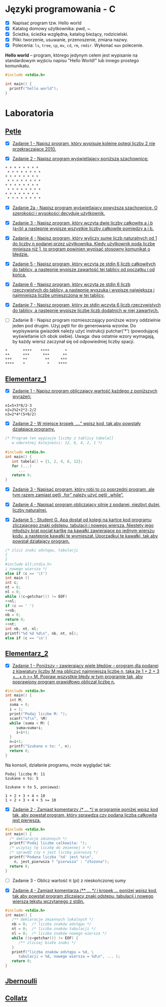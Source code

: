 # Języki programowania - C

* [x] Napisać program tzw. Hello world
* [x] Katalog domowy użytkownika: pwd, ~. 
* [x] Ścieżka, ścieżka względna, katalog bieżący, rodzicielski.
* [x] Pliki: tworzenie, usuwanie, przenoszenie, zmiana nazwy. 
* [x] Polecenia: `ls`, `tree`, `cp`, `mv`, `cd`, `rm`, `rmdir`. Wykonać `man` polecenie. 

**Hello world** – program, którego jedynym celem jest wypisanie na standardowym wyjściu napisu "Hello World!" lub innego prostego komunikatu.

```c
#include <stdio.h>

int main() {
  printf("hello world");
}
```
# Laboratoria
## [Pętle](https://github.com/Dunkenblat/Project/tree/master/petle)
* [x] [Zadanie 1 - Napisz program, który wypisuje kolejne potęgi liczby 2 nie przekraczające 2010.](https://github.com/Dunkenblat/Project/blob/master/petle/1.c)

* [x] [Zadanie 2 -  Napisz program wyświetlający poniższą szachownicę:](https://github.com/Dunkenblat/Project/blob/master/petle/2.c)
```
* * * * * * * *
 * * * * * * * *
* * * * * * * *
 * * * * * * * *
* * * * * * * *
 * * * * * * * *
* * * * * * * *
 * * * * * * * *
 ```

* [x] [Zadanie 2a -  Napisz program wyświetlający powyższą szachownicę. O szerokości i wysokości decyduje użytkownik.](https://github.com/Dunkenblat/Project/blob/master/petle/2a.c)

* [x] [Zadanie 3 - Napisz program, który wczyta dwie liczby całkowite a i b (a<b) a następnie wypisze wszystkie liczby całkowite pomiędzy a i b.](https://github.com/Dunkenblat/Project/blob/master/petle/3.c)

* [x] [Zadanie 4 - Napisz program, który wyliczy sumę liczb naturalnych od 1 do liczby n podanej przez użytkownika. Kiedy użytkownik poda liczbę mniejszą niż 1, to program powinien wypisać stosowny komunikat o błędzie.](https://github.com/Dunkenblat/Project/blob/master/petle/4.c)

* [x] [Zadanie 5 - Napisz program, który wczyta ze stdin 6 liczb całkowitych do tablicy, a następnie wypisze zawartość tej tablicy od początku i od końca.](https://github.com/Dunkenblat/Project/blob/master/petle/5.c)

* [x] [Zadanie 6 - Napisz program, który wczyta ze stdin 6 liczb rzeczywistych do tablicy, a następnie wyszuka i wypisze największą i najmniejszą liczbę umieszczoną w tej tablicy.](https://github.com/Dunkenblat/Project/blob/master/petle/6.c)

* [x] [Zadanie 7 - Napisz program, który ze stdin wczyta 6 liczb rzeczywistych do tablicy, a następnie wypisze liczbę liczb dodatnich w niej zawartych.](https://github.com/Dunkenblat/Project/blob/master/petle/7.c)

* [ ] Zadanie 8 - Napisz program rozmieszczający poniższe wzory oddzielnie jeden pod drugim. Użyj pętli for do generowania wzorów. Do wypisywania gwiazdek należy użyć instrukcji putchar('*') (powodującej wyświetlanie ich obok siebie). Uwaga: dwa ostatnie wzory wymagają, by każdy wiersz zaczynał się od odpowiedniej liczby spacji.
``` 
*       ****    ****       *
**      ***      ***      **
***     **        **     ***
****    *          *    ****
```

## [Elementarz_1](https://github.com/Dunkenblat/Project/tree/master/elementarz_1)
* [x] [Zadanie 1 - Napisz program obliczający wartość każdego z poniższych wyrażeń:](https://github.com/Dunkenblat/Project/blob/master/elementarz_1/1.c)
```
n1=5+3*8/2-3
n2=2%2+2*2-2/2
n3=2*4*(5+9/2)
```

* [x] [Zadanie 2 - W miejsce kropek „...” wpisz kod, tak aby powstały działające programy.](https://github.com/Dunkenblat/Project/blob/master/elementarz_1/2.c)
```c
/* Program ten wypisuje liczby z tablicy tabela[]
   w odwrotnej kolejności: 12, 6, 4, 2, 1 */
   
#include <stdio.h>
int main() {
   int tabela[] = {1, 2, 4, 6, 12};
   for (...)
      ...
   return 0;
}
```

* [x] [Zadanie 3 - Napisać program, który robi to co poprzedni program, ale tym razem zamiast pętli „for” należy użyć pętli „while”.](https://github.com/Dunkenblat/Project/blob/master/elementarz_1/3.c)

* [x] [Zadanie 4 - Napisać program obliczający silnię z podanej, niezbyt dużej, liczby naturalnej.](https://github.com/Dunkenblat/Project/blob/master/elementarz_1/4.c)

* [x] [Zadanie 5 - Student G. Apa dostał od kolegi na kartce kod programu zliczającego znaki odstępu, tabulacji i nowego wiersza. Niestety jego młodszy brat pociął kartkę na kawałki zawierające po jednym wierszu kodu, a następnie kawałki te wymieszał. Uporządkuj te kawałki, tak aby powstał działający program.](https://github.com/Dunkenblat/Project/blob/master/elementarz_1/5.c)
```c
/* zlicz znaki odstępu, tabulacji
{
}
#include &lt;stdio.h>
i nowego wiersza */
else if (c == '\t')
int main ()
int c;
nt = 0;
nl = 0;
while ((c=getchar()) != EOF)
++nl;
if (c == ' ')
++nb;
nb = 0;
return 0;
++nt;
int nb, nt, nl;
printf("%d %d %d\n", nb, nt, nl);
else if (c == '\n')
```

## [Elementarz_2](https://github.com/Dunkenblat/Project/tree/master/elementarz_2)
* [x] [Zadanie 1 - Poniższy – zawierający wiele błędów – program dla podanej z klawiatury liczby M ma obliczyć najmniejszą liczbę n, taką że 1 + 2 + 3 +...+ n >= M. Popraw wszystkie błędy w tym programie tak, aby poprawiony program prawidłowo obliczał liczbę n.](https://github.com/Dunkenblat/Project/blob/master/elementarz_2/1.c)
```c
#include <stdio.h>
int main() {
  int M;
  suma = 0;
  i = 1;
  print("Podaj liczbe M: ");
  scanf("%f\n", %M)
  while (suma < M) {
     suma=suma+i;
     i=i+1;
  }
  n=i+1;
  printf("Szukane n to: ", n);
  return 0;
}

```
Na konsoli, działanie programu, może wyglądać tak:
```
Podaj liczbę M: 11
Szukane n to: 5

Szukane n to 5, ponieważ:

1 + 2 + 3 + 4 < 10
1 + 2 + 3 + 4 + 5 >= 10
```

* [x] [Zadanie 2 - Zamiast komentarzy /* ... */ w programie poniżej wpisz kod tak, aby powstał program, który sprawdza czy podana liczba całkowita jest pierwsza.](https://github.com/Dunkenblat/Project/blob/master/elementarz_2/2.c)
```c
#include <stdio.h>
int main() {
  /* deklaracje zmiennych */
  printf("Podaj liczbe calkowita: ");
  /* wczytaj tę liczbę do zmiennej n */
  /* sprawdź czy n jest liczbą pierwszą */
  printf("Podana liczba '%d' jest %s\n",
    n, jest_pierwsza ? "pierwsza" : "złożona");
  return 0;
}
```

* [ ] Zadanie 3 - Oblicz wartość π (pi) z nieskończonej sumy

* [x] [Zadanie 4 - Zamiast komentarza /** ... */ i kropek ... poniżej wpisz kod, tak aby powstał program zliczający znaki odstępu, tabulacji i nowego wiersza tekstu wczytanego z stdin.](https://github.com/Dunkenblat/Project/blob/master/elementarz_2/4.c)
```c
#include <stdio.h>
int main() {
   /** deklaracje zmiennych lokalnych */
   nb = 0;  /* liczba znaków odstępu */
   nt = 0;  /* liczba znaków tabulacji */
   nl = 0;  /* liczba znaków nowego wiersza */
   while ((c=getchar()) != EOF) {
      /** zliczaj białe znaki */
   }
   printf("liczba znaków odstępu = %d, \
      tabulacji = %d, nowego wiersza = %d\n", ... );
   return 0;
}
```

## [Jbernoulli](https://github.com/Dunkenblat/Project/tree/master/jbernoulli)
## [Collatz](https://github.com/Dunkenblat/Project/tree/master/collatz)


